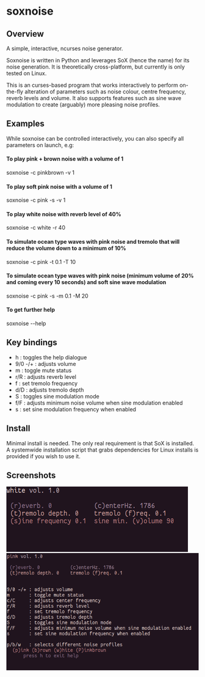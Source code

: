 # soxnoise
## Overview
A simple, interactive, ncurses noise generator.

Soxnoise is written in Python and leverages SoX (hence the name) for its noise generation. 
It is theoretically cross-platform, but currently is only tested on Linux.

This is an curses-based program that works interactively to perform on-the-fly alteration of
parameters such as noise colour, centre frequency, reverb levels and volume.  It also supports features such as sine wave modulation to create (arguably) more pleasing noise profiles.

## Examples
While soxnoise can be controlled interactively, you can also specify all parameters on launch, e.g:

#### To play pink + brown noise with a volume of 1
soxnoise -c pinkbrown -v 1
#### To play soft pink noise with a volume of 1
soxnoise -c pink -s -v 1
#### To play white noise with reverb level of 40% 
soxnoise -c white -r 40
#### To simulate ocean type waves with pink noise and tremolo that will reduce the volume down to a minimum of 10%
soxnoise -c pink -t 0.1 -T 10 
#### To simulate ocean type waves with pink noise (minimum volume of 20% and coming every 10 seconds) and soft sine wave modulation
soxnoise -c pink -s -m 0.1 -M 20
#### To get further help
soxnoise --help

## Key bindings 
* h       : toggles the help dialogue
* 9/0 -/+ : adjusts volume
* m       : toggle mute status
* r/R     : adjusts reverb level
* f       : set tremolo frequency
* d/D     : adjusts tremolo depth
* S       : toggles sine modulation mode
* f/F     : adjusts minimum noise volume when sine modulation enabled
* s       : set sine modulation frequency when enabled


## Install
Minimal install is needed.  The only real requirement is that SoX is installed. 
A systemwide installation script that grabs dependencies for Linux installs is provided if you wish to use it.

## Screenshots
![Alt text](/screenshots/soxnoise.png?raw=true "Main view")
![Alt text](/screenshots/soxnoisehelp.png?raw=true "Help view")
